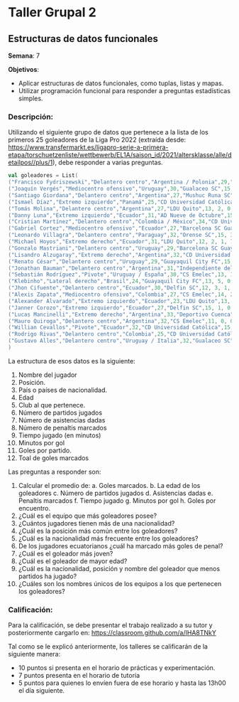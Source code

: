 # Taller Grupal  2
## Estructuras de datos funcionales

**Semana**: 7

**Objetivos**:

- Aplicar estructuras de datos funcionales, como tuplas, listas y mapas.
- Utilizar programación funcional para responder a preguntas estadísticas simples.

### Descripción:

Utilizando el siguiente grupo de datos que pertenece a la lista de los primeros 25 goleadores de la Liga Pro 2022
(extraída desde: https://www.transfermarkt.es/ligapro-serie-a-primera-etapa/torschuetzenliste/wettbewerb/EL1A/saison_id/2021/altersklasse/alle/detailpos//plus/1),
debe responder a varias preguntas.


```scala
val goleadores = List(
("Francisco Fydriszewski","Delantero centro","Argentina / Polonia",29,"SD Aucas",11, 1, 2, 884, 88, 0.91, 10),
("Joaquín Vergés","Mediocentro ofensivo","Uruguay",30,"Gualaceo SC",15, 2, 1, 1120, 124, 0.6, 9),
("Santiago Giordana","Delantero centro","Argentina",27,"Mushuc Runa SC",15, 1, 1, 1108, 123, 0.6, 9),
("Ismael Díaz","Extremo izquierdo","Panamá",25,"CD Universidad Católica",13, 4, 0, 869, 109, 0.62, 8),
("Tomás Molina","Delantero centro","Argentina",27,"LDU Quito",13, 2, 0, 905, 129, 0.54, 7),
("Danny Luna","Extremo izquierdo","Ecuador",31,"AD Nueve de Octubre",15, 1, 2, 1189, 170, 0.47, 7),
("Cristian Martínez","Delantero centro","Colombia / México",34,"CD Universidad Católica",14, 1, 1, 975, 139, 0.5, 7),
("Gabriel Cortez","Mediocentro ofensivo","Ecuador",27,"Barcelona SC Guayaquil",8, 1, 1, 511, 73, 0.88, 7),
("Leonardo Villagra","Delantero centro","Paraguay",32,"Orense SC",15, 3, 2, 1283, 214, 0.4, 6),
("Michael Hoyos","Extremo derecho","Ecuador",31,"LDU Quito",12, 2, 1, 729, 122, 0.5, 6),
("Gonzalo Mastriani","Delantero centro","Uruguay",29,"Barcelona SC Guayaquil",13, 0, 2, 816, 136, 0.46, 6),
("Lisandro Alzugaray","Extremo derecho","Argentina",32,"CD Universidad Católica",12, 6, 0, 950, 190, 0.42, 5),
("Renato César","Delantero centro","Uruguay",29,"Guayaquil City FC",15, 3, 0, 1183, 237, 0.33, 5),
("Jonathan Bauman","Delantero centro","Argentina",31,"Independiente del Valle",15, 2, 2, 1065, 213, 0.33, 5),
("Sebastián Rodríguez","Pivote","Uruguay / España",30,"CS Emelec",13, 1, 4, 1015, 203, 0.38, 5),
("Klebinho","Lateral derecho","Brasil",24,"Guayaquil City FC",13, 5, 0, 1033, 258, 0.31, 4),
("Jhon Cifuente","Delantero centro","Ecuador",30,"Delfin SC",12, 3, 1, 634, 159, 0.33, 4),
("Alexis Zapata","Mediocentro ofensivo","Colombia",27,"CS Emelec",14, 2, 0, 809, 202, 0.29, 4),
("Alexander Alvarado","Extremo izquierdo","Ecuador",23,"LDU Quito",13, 2, 2, 907, 227, 0.31, 4),
("Janner Corozo","Extremo izquierdo","Ecuador",27,"Delfin SC",15, 1, 0, 1252, 313, 0.27, 4),
("Lucas Mancinelli","Extremo derecho","Argentina",33,"Deportivo Cuenca",14, 0, 1, 1154, 289, 0.29, 4),
("Mauro Quiroga","Delantero centro","Argentina",32,"CS Emelec",11, 0, 0, 577, 144, 0.36, 4),
("Willian Cevallos","Pivote","Ecuador",32,"CD Universidad Católica",15, 4, 0, 944, 315, 0.2, 3),
("Rodrigo Rivas","Delantero centro","Colombia",25,"CD Universidad Católica",14, 3, 0, 313, 104, 0.21, 3),
("Gustavo Alles","Delantero centro","Uruguay / Italia",32,"Gualaceo SC",13, 3, 0, 958, 319, 0.23, 3)
)
```

La estructura de esos datos es la siguiente:

1. Nombre del jugador
2. Posición.
3. País o países de nacionalidad.
4. Edad
5. Club al que pertenece.
6. Número de partidos jugados
7. Número de asistencias dadas
8. Número de penaltis marcados
9. Tiempo jugado (en minutos)
10. Minutos por gol
11. Goles por partido.
12. Toal de goles marcados

Las preguntas a responder son:

1. Calcular el promedio de:
    a. Goles marcados.
    b. La edad de los goleadores
    c. Número de partidos jugados
    d. Asistencias dadas
    e. Penaltis marcados
    f. Tiempo jugado
    g. Minutos por gol
    h. Goles por encuentro.
2. ¿Cuál es el equipo que más goleadores posee?
3. ¿Cuántos jugadores tienen más de una nacionalidad?
4. ¿Cuál es la posición más común entre los goleadores?
5. ¿Cuál es la nacionalidad más frecuente entre los goleadores?
6. De los jugadores ecuatorianos ¿cuál ha marcado más goles de penal?
7. ¿Cuál es el goleador más joven?
8. ¿Cuál es el goleador de mayor edad?
9. ¿Cuál es la nacionalidad, posición y nombre del goleador que menos partidos ha jugado?
10. ¿Cuáles son los nombres únicos de los equipos a los que pertenecen los goleadores?

### Calificación:

Para la calificación, se debe presentar el trabajo realizado a su tutor y posteriormente cargarlo en: https://classroom.github.com/a/IHA8TNkY

Tal como se le explicó anteriormente, los talleres se calificarán de la siguiente manera:
- 10 puntos si presenta en el horario de prácticas y experimentación.
- 7 puntos presenta en el horario de tutoría
- 5 puntos para quienes lo envíen fuera de ese horario y hasta las 13h00 el día siguiente.